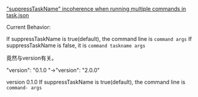 ["suppressTaskName" incoherence when running multiple commands in task.json](https://github.com/Microsoft/vscode/issues/22099)

Current Behavior:

If suppressTaskName is true(default), the command line is `command args`
If suppressTaskName is false, it is `command taskname args`


竟然与version有关。

"version": "0.1.0 "->"version": "2.0.0"

version 0.1.0
If suppressTaskName is true(default), the command line is `command- args`
